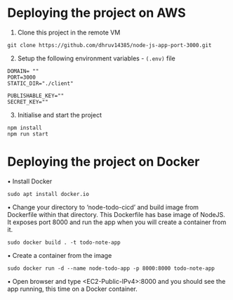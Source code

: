 # Deploying the project on AWS

1. Clone this project in the remote VM
```
git clone https://github.com/dhruv14385/node-js-app-port-3000.git
```
2. Setup the following environment variables - `(.env)` file
```
DOMAIN= ""
PORT=3000
STATIC_DIR="./client"

PUBLISHABLE_KEY=""
SECRET_KEY=""
```

3. Initialise and start the project
```
npm install
npm run start
```

# Deploying the project on Docker  
•	Install Docker  
```
sudo apt install docker.io
```
•	Change your directory to ‘node-todo-cicd’ and build image from Dockerfile within that directory. This Dockerfile has base image of NodeJS. It exposes port 8000 and run the app when you will create a container from it.  
```
sudo docker build . -t todo-note-app
```
•	Create a container from the image
```
sudo docker run -d --name node-todo-app -p 8000:8000 todo-note-app
```
•	Open browser and type &lt;EC2-Public-IPv4&gt;:8000 and you should see the app running, this time on a Docker container.  



